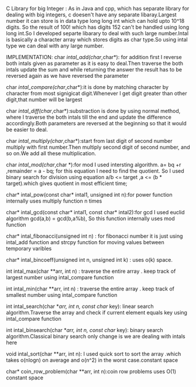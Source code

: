 C Library for big Integer : As in Java and cpp, which has separate library for dealing with big integers, c doesen't
have any separate libaray.Largest number it can store is in data type long long int which can hold upto 10^18 digits.
So the result of 100! which has digits 152 can't be handled using long long int.So I developed separte libarary to deal
with such large number.Intal is basically a character array which stores digits as char type.So using intal type we can
deal with any large number.


IMPLEMENTATION:
char *intal_add(char*,char*): for addition first I reverse both intals given as parameter as it is easy to deal.Then traverse the both intals update the sum and while returning the answer the result has to be reversed again as we have 
reversed the parameter

char *intal_compare(char*,char*):it is done by matching character by character from most signigicat digit.Whenever I get
digit greater than other digit,that number will be largest

char *intal_diff(char*,char*):substraction is done by using normal method, where I traverse the both intals till the end and
update the difference accordingly.Both parameters are reversed at the beginning so that it would be easier to deal.

char *intal_multiply(char*,char*):start from last digit of second number multiply with first number.Then multiply second digit of second number, and so on.We add all these multiplication.

char *intal_mod(char*,char *):for mod I used intersting algorithm. a= bq +r ,remainder = a - bq; for this equation I need to find the quotient. So I used binary search for division using equation a/b <= target ,a <= (b * target).which gives quotient in most efficient time;

char* intal_pow(const char* intal1, unsigned int n):for power function internally uses multiply function n times

char* intal_gcd(const char* intal1, const char* intal2):for gcd I used euclid algorithm gcd(a,b) = gcd(b,a%b), So this function internally uses mod function

char* intal_fibonacci(unsigned int n) : for fibonacci number it is just using intal_add function and strcpy function for moving values between temporary varibles

char* intal_bincoeff(unsigned int n, unsigned int k) : uses o(k) space.

int intal_max(char **arr, int n) : traverse the entire array . keep track of largest number using intal_compare function

int intal_min(char **arr, int n) : traverse the entire array . keep track of smallest number using intal_compare function

int intal_search(char **arr, int n, const char* key): linear search algorithm.Traverse the array and check if current element equals key using intal_compare function

int intal_binsearch(char **arr, int n, const char* key): binary search algorithm.Classical binary search only change is we are dealing with intals here

void intal_sort(char **arr, int n): I used quick sort to sort the array .which takes o(nlogn) on average and o(n^2) in the worst case.constant space

char* coin_row_problem(char **arr, int n):coin row problems uses O(1) constant space
